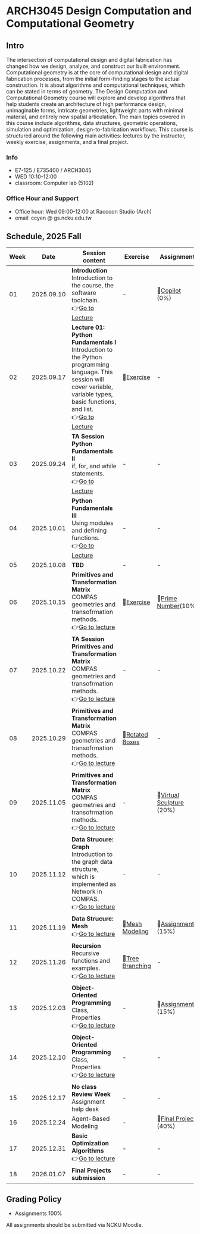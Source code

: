# ARCH3045 Design Computation and Computational Geometry

## Intro

The intersection of computational design and digital fabrication has changed how we design, analyze, and construct our built environment. Computational geometry is at the core of computational design and digital fabrication processes, from the initial form-finding stages to the actual construction. It is about algorithms and computational techniques, which can be stated in terms of geometry. The Design Computation and Computational Geometry course will explore and develop algorithms that help students create an architecture of high performance design, unimaginable forms, intricate geometries, lightweight parts with minimal material, and entirely new spatial articulation. The main topics covered in this course include algorithms, data structures, geometric operations, simulation and optimization, design-to-fabrication workflows. This course is structured around the following main activities: lectures by the instructor, weekly exercise, assignments, and a final project.

### Info
* E7-125 / E735400 / ARCH3045
* WED 10:10-12:00
* classroom: Computer lab (5102)

### Office Hour and Support
* Office hour: Wed 09:00-12:00 at Raccoon Studio (Arch)
* email: ccyen @ gs.ncku.edu.tw

## Schedule, 2025 Fall

| Week | Date       | Session content                                                                                                                                                                                                            | Exercise                                                        | Assignment                                                                        |
| ---- | ---------- |----------------------------------------------------------------------------------------------------------------------------------------------------------------------------------------------------------------------------| --------------------------------------------------------------- | --------------------------------------------------------------------------------- |
| 01   | 2025.09.10 | **Introduction**<br>Introduction to the course, the software toolchain.<br>👉[Go to Lecture](/Lecture/Lecture_00/README.md)                                                                                                | -                                          | 📄[Copilot](/Assignment/0_copilot/README.md)<br>(0%)              |
| 02   | 2025.09.17 | **Lecture 01: Python Fundamentals I**<br>Introduction to the Python programming language. This session will cover variable, variable types, basic functions, and list.<br>👉[Go to Lecture](/Lecture/Lecture_01/README.md) | 📝[Exercise](/Exercise/Lecture_1/README.md)                                            | -                                                                                 |
| 03   | 2025.09.24 | **TA Session** **Python Fundamentals II**<br>if, for, and while statements.<br>👉[Go to Lecture](/Lecture/Lecture_02/README.md)                                                                                                            | - | - |
| 04   | 2025.10.01 | **Python Fundamentals III**<br>Using modules and defining functions.<br>👉[Go to Lecture](/Lecture/Lecture_02/README.md)                                                                                                    | - | - |
| 05   | 2025.10.08 |**TBD** | - | - |
| 06   | 2025.10.15 | **Primitives and Transformation Matrix**<br>COMPAS geometries and transofrmation methods.<br>👉[Go to lecture](Lecture/Lecture_03/README.md)                                                                               | 📝[Exercise](/Exercise/Lecture_02/README.md)     | 📄[Prime Number](Assignment/0_prime_numbers/README.md)(10%)|       
| 07   | 2025.10.22 | **TA Session** <br> **Primitives and Transformation Matrix**<br>COMPAS geometries and transofrmation methods.<br>👉[Go to lecture](Lecture/Lecture_03/README.md)                                                                               | -  |  - |
| 08   | 2025.10.29 | **Primitives and Transformation Matrix**<br>COMPAS geometries and transofrmation methods.<br>👉[Go to lecture](Lecture/Lecture_03/README.md)                                                                               | 📝[Rotated Boxes](Exercise/Lecture_03/README.md) | - |
| 09   | 2025.11.05 | **Primitives and Transformation Matrix**<br>COMPAS geometries and transofrmation methods.<br>👉[Go to lecture](Lecture/Lecture_03/README.md)  | -                                                               | 📄[Virtual Sculpture](Assignment/1_virtual_sculpture/README.md)<br>(20%)            |
| 10   | 2025.11.12 | **Data Strucure: Graph**<br>Introduction to the graph data structure, which is implemented as Network in COMPAS.<br>👉[Go to lecture](Lecture/Lecture_04/README.md)| -                                                               | - |
| 11   | 2025.11.19 |  **Data Strucure: Mesh** <br> 👉[Go to lecture](Lecture/Lecture_05/README.md)                     | 📝[Mesh Modeling](Exercise/Lecture_05/README.md) | 📄[Assignment](Assignment/2_mesh_cloumn/README.md)<br>(15%)  |
| 12   | 2025.11.26 | **Recursion**<br>Recursive functions and examples.<br> 👉[Go to lecture](Lecture/Lecture_07/README.md) <br> | 📝[Tree Branching](Exercise/Lecture_07/README.md)    | - |
| 13   | 2025.12.03 | **Object-Oriented Programming**<br>Class, Properties<br> 👉[Go to lecture](Lecture/Lecture_08/README.md)                                                                                                                                                | -                                                               | 📄[Assignment](Assignment/4_recursion/README.md)<br>(15%)  |
| 14   | 2025.12.10 | **Object-Oriented Programming**<br>Class, Properties<br> 👉[Go to lecture](Lecture/Lecture_08/README.md)                                                                                                     | -                                                               | - |
| 15   | 2025.12.17 | **No class** **Review Week**<br> Assignment help desk   | - | - |
| 16   | 2025.12.24 | Agent-Based Modeling<br>                                                                                                                                                                       | -                                                               | 📝[Final Project](Assignment/5_Final_Project/README.md)<br>(40%)                    |
| 17   | 2025.12.31 | **Basic Optimization Algorithms**<br>👉[Go to lecture](Lecture/Lecture_09/README.md)    | -                                                               | -                                                                                 |
| 18   | 2026.01.07 | **Final Projects submission**                                                                                                                                                                                   | -                                                               | -                                                                                 |


## Grading Policy
* Assignments 100%

All assignments should be submitted via NCKU Moodle. 
